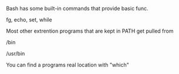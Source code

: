 Bash has some built-in commands that provide basic func.

  fg, echo, set, while

Most other extrention programs that are kept in PATH get pulled from 

 /bin
 
 /usr/bin
 
 You can find a programs real location with "which"
